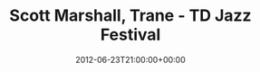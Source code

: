 ---
templateKey: event
guid: 0897268f-6eab-11ea-99c5-002590d1d1b0
date: 2012-06-23T21:00:00+00:00
eventTime: '9pm'
title: Scott Marshall, Trane - TD Jazz Festival
artist: Scott Marshall
city: Toronto
venue: Trane - TD Jazz Festival
group: Tim Shia
guests: Marcel Aucoin, Wes Neal, Tim Shia
---